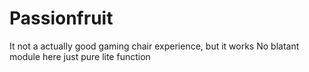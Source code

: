 # Passionfruit

It not a actually good gaming chair experience, but it works
No blatant module here just pure lite function